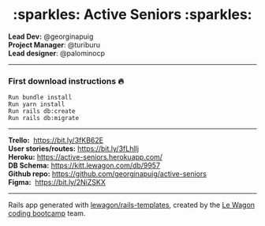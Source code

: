 <div align="center">
  <h1>:sparkles: Active Seniors :sparkles:</h1>
</div>

**Lead Dev:** @georginapuig
<br>
**Project Manager**: @turiburu
<br>
**Lead designer**: @palominocp
<br>

---

### First download instructions :fire:
```
Run bundle install
Run yarn install
Run rails db:create
Run rails db:migrate
```
---

**Trello:**  https://bit.ly/3fKB62E
<br>
**User stories/routes:** https://bit.ly/3fLhlIj
<br>
**Heroku:** https://active-seniors.herokuapp.com/
<br>
**DB Schema:** https://kitt.lewagon.com/db/9957
<br>
**Github repo:** https://github.com/georginapuig/active-seniors
<br>
**Figma:**  https://bit.ly/2NiZSKX

---

Rails app generated with [lewagon/rails-templates](https://github.com/lewagon/rails-templates), created by the [Le Wagon coding bootcamp](https://www.lewagon.com) team.
